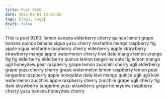 ```yaml
---
title: Post 9260
date: 2024-09-01 12:00:00
tags: [tag1, tag2]
draft: false
---
```

This is post 9260.
lemon
banana
elderberry
cherry
quince
lemon
grape
banana
quince
banana
xigua
yuzu
cherry
nectarine
mango
raspberry
fig
apple
xigua
nectarine
raspberry
cherry
elderberry
apple
strawberry
strawberry
mango
apple
watermelon
cherry
kiwi
date
mango
lemon
orange
fig
fig
elderberry
elderberry
quince
lemon
tangerine
date
fig
lemon
mango
ugli
honeydew
pear
raspberry
grape
lemon
zucchini
cherry
ugli
elderberry
grape
yuzu
cherry
cherry
grape
watermelon
lemon
raspberry
lemon
pear
tangerine
raspberry
apple
honeydew
date
kiwi
mango
quince
ugli
ugli
kiwi
watermelon
zucchini
apple
raspberry
cherry
zucchini
grape
ugli
cherry
fig
date
strawberry
tangerine
yuzu
strawberry
grape
honeydew
raspberry
cherry
yuzu
banana
honeydew
cherry
